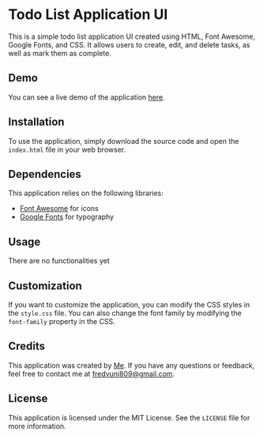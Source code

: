 # Todo List Application UI

This is a simple todo list application UI created using HTML, Font Awesome, Google Fonts, and CSS. It allows users to create, edit, and delete tasks, as well as mark them as complete.

## Demo

You can see a live demo of the application [here](https://example.com/todo-list).

## Installation

To use the application, simply download the source code and open the `index.html` file in your web browser.

## Dependencies

This application relies on the following libraries:

- [Font Awesome](https://fontawesome.com/) for icons
- [Google Fonts](https://fonts.google.com/) for typography

## Usage

There are no functionalities yet

## Customization

If you want to customize the application, you can modify the CSS styles in the `style.css` file. You can also change the font family by modifying the `font-family` property in the CSS.

## Credits

This application was created by [Me](https://fredvuni.netlify.app/). If you have any questions or feedback, feel free to contact me at [fredvuni809@gmail.com](mailto:your.email@example.com).

## License

This application is licensed under the MIT License. See the `LICENSE` file for more information.

